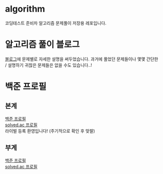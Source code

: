 # algorithm
코딩테스트 준비차 알고리즘 문제풀이 저장용 레포입니다. 

# 알고리즘 풀이 블로그
[블로그](https://promisingmoon.tistory.com/)에 문제별로 자세한 설명을 써두었습니다. 과거에 풀었던 문제들이나 몇몇 간단한 / 설명하기 귀찮은 문제들은 없을 수도 있습니다..!

# 백준 프로필
## 본계 
[백준 프로필](https://www.acmicpc.net/user/wodbs7758)  
[solved.ac 프로필](https://solved.ac/profile/wodbs7758)  
라이벌 등록 환영입니다! (주기적으로 확인 후 맞팔)

## 부계 
[백준 프로필](https://www.acmicpc.net/user/wodbs125)  
[solved.ac 프로필](https://solved.ac/profile/wodbs125)  
